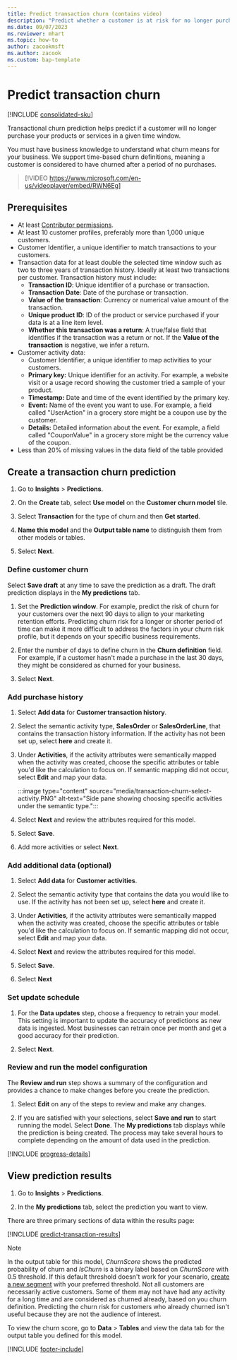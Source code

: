 ```yaml
---
title: Predict transaction churn (contains video)
description: "Predict whether a customer is at risk for no longer purchasing your products or services."
ms.date: 09/07/2023
ms.reviewer: mhart
ms.topic: how-to
author: zacookmsft
ms.author: zacook
ms.custom: bap-template 
---
```


# Predict transaction churn

[!INCLUDE [consolidated-sku](./includes/consolidated-sku.md)]

Transactional churn prediction helps predict if a customer will no longer purchase your products or services in a given time window.

You must have business knowledge to understand what churn means for your business. We support time-based churn definitions, meaning a customer is considered to have churned after a period of no purchases.

> [!VIDEO https://www.microsoft.com/en-us/videoplayer/embed/RWN6Eg]

## Prerequisites

- At least [Contributor permissions](user-roles.md).
- At least 10 customer profiles, preferably more than 1,000 unique customers.
- Customer Identifier, a unique identifier to match transactions to your customers.
- Transaction data for at least double the selected time window such as two to three years of transaction history. Ideally at least two transactions per customer. Transaction history must include:
  - **Transaction ID**: Unique identifier of a purchase or transaction.
  - **Transaction Date**: Date of the purchase or transaction.
  - **Value of the transaction**: Currency or numerical value amount of the transaction.
  - **Unique product ID**: ID of the product or service purchased if your data is at a line item level.
  - **Whether this transaction was a return**: A true/false field that identifies if the transaction was a return or not. If the **Value of the transaction** is negative, we infer a return.
- Customer activity data:
  - Customer Identifier, a unique identifier to map activities to your customers.
  - **Primary key:** Unique identifier for an activity. For example, a website visit or a usage record showing the customer tried a sample of your product.
  - **Timestamp:** Date and time of the event identified by the primary key.
  - **Event:** Name of the event you want to use. For example, a field called "UserAction" in a grocery store might be a coupon use by the customer.
  - **Details:** Detailed information about the event. For example, a field called "CouponValue" in a grocery store might be the currency value of the coupon.
- Less than 20% of missing values in the data field of the table provided

## Create a transaction churn prediction

1. Go to **Insights** > **Predictions**.

1. On the **Create** tab, select **Use model** on the **Customer churn model** tile.

1. Select **Transaction** for the type of churn and then **Get started**.

1. **Name this model** and the **Output table name** to distinguish them from other models or tables.

1. Select **Next**.

### Define customer churn

Select **Save draft** at any time to save the prediction as a draft. The draft prediction displays in the **My predictions** tab.

1. Set the **Prediction window**. For example, predict the risk of churn for your customers over the next 90 days to align to your marketing retention efforts. Predicting churn risk for a longer or shorter period of time can make it more difficult to address the factors in your churn risk profile, but it depends on your specific business requirements.

1. Enter the number of days to define churn in the **Churn definition** field. For example, if a customer hasn't made a purchase in the last 30 days, they might be considered as churned for your business.

1. Select **Next**.

### Add purchase history

1. Select **Add data** for **Customer transaction history**.

1. Select the semantic activity type, **SalesOrder** or **SalesOrderLine**, that contains the transaction history information. If the activity has not been set up, select **here** and create it.

1. Under **Activities**, if the activity attributes were semantically mapped when the activity was created, choose the specific attributes or table you'd like the calculation to focus on. If semantic mapping did not occur, select **Edit** and map your data.

   :::image type="content" source="media/transaction-churn-select-activity.PNG" alt-text="Side pane showing choosing specific activities under the semantic type.":::

1. Select **Next** and review the attributes required for this model.

1. Select **Save**.

1. Add more activities or select **Next**.

### Add additional data (optional)

1. Select **Add data** for **Customer activities**.

1. Select the semantic activity type that contains the data you would like to use. If the activity has not been set up, select **here** and create it.

1. Under **Activities**, if the activity attributes were semantically mapped when the activity was created, choose the specific attributes or table you'd like the calculation to focus on. If semantic mapping did not occur, select **Edit** and map your data.

1. Select **Next** and review the attributes required for this model.

1. Select **Save**.

1. Select **Next**

### Set update schedule

1. For the **Data updates** step, choose a frequency to retrain your model. This setting is important to update the accuracy of predictions as new data is ingested. Most businesses can retrain once per month and get a good accuracy for their prediction.

1. Select **Next**.

### Review and run the model configuration

The **Review and run** step shows a summary of the configuration and provides a chance to make changes before you create the prediction.

1. Select **Edit** on any of the steps to review and make any changes.

1. If you are satisfied with your selections, select **Save and run** to start running the model. Select **Done**. The **My predictions** tab displays while the prediction is being created. The process may take several hours to complete depending on the amount of data used in the prediction.

[!INCLUDE [progress-details](includes/progress-details-pane.md)]

## View prediction results

1. Go to **Insights** > **Predictions**.

1. In the **My predictions** tab, select the prediction you want to view.

There are three primary sections of data within the results page:

[!INCLUDE [predict-transaction-results](includes/predict-transaction-results.md)]

> [!NOTE]
 > In the output table for this model, *ChurnScore* shows the predicted probability of churn and *IsChurn* is a binary label based on *ChurnScore* with 0.5 threshold. If this default threshold doesn't work for your scenario, [create a new segment](segments.md) with your preferred threshold. Not all customers are necessarily active customers. Some of them may not have had any activity for a long time and are considered as churned already, based on you churn definition. Predicting the churn risk for customers who already churned isn't useful because they are not the audience of interest.
>
> To view the churn score, go to **Data** > **Tables** and view the data tab for the output table you defined for this model.

[!INCLUDE [footer-include](includes/footer-banner.md)]
